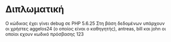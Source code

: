 # Διπλωματική
Ο κώδικας έχει γίνει debug σε PHP 5.6.25
Στη βάση δεδομένων υπάρχουν οι χρήστες aggelos24 (ο οποίος είναι ο καθηγητής), antreas, bill και john οι οποίοι εχουν κωδικό πρόσβασης 123
